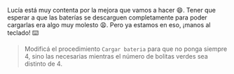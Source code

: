 Lucía está muy contenta por la mejora que vamos a hacer :smile:. Tener que esperar a que las baterías se descarguen completamente para poder cargarlas era algo muy molesto :weary:. Pero ya estamos en eso, ¡manos al teclado! :keyboard: 

> Modificá el procedimiento `Cargar bateria` para que no ponga siempre 4, sino las necesarias mientras el número de bolitas verdes sea distinto de 4. 